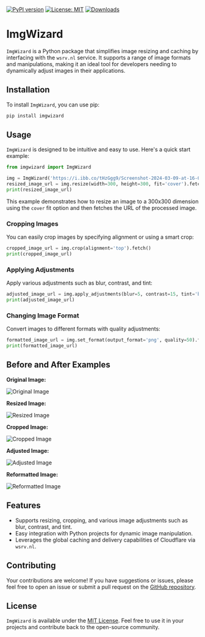 [![PyPI version](https://badge.fury.io/py/imgwizard.svg)](https://badge.fury.io/py/imgwizard)
[![License: MIT](https://img.shields.io/badge/License-MIT-green.svg)](https://opensource.org/licenses/MIT)
[![Downloads](https://static.pepy.tech/badge/imgwizard)](https://pepy.tech/project/imgwizard)

# ImgWizard

`ImgWizard` is a Python package that simplifies image resizing and caching by interfacing with the `wsrv.nl` service. It supports a range of image formats and manipulations, making it an ideal tool for developers needing to dynamically adjust images in their applications.

## Installation

To install `ImgWizard`, you can use pip:

```bash
pip install imgwizard
```

## Usage

`ImgWizard` is designed to be intuitive and easy to use. Here's a quick start example:

```python
from imgwizard import ImgWizard

img = ImgWizard('https://i.ibb.co/tHzGgg9/Screenshot-2024-03-09-at-16-00-21.png')
resized_image_url = img.resize(width=300, height=300, fit='cover').fetch()
print(resized_image_url)
```

This example demonstrates how to resize an image to a 300x300 dimension using the `cover` fit option and then fetches the URL of the processed image.

### Cropping Images

You can easily crop images by specifying alignment or using a smart crop:

```python
cropped_image_url = img.crop(alignment='top').fetch()
print(cropped_image_url)
```

### Applying Adjustments

Apply various adjustments such as blur, contrast, and tint:

```python
adjusted_image_url = img.apply_adjustments(blur=5, contrast=15, tint='blue').fetch()
print(adjusted_image_url)
```

### Changing Image Format

Convert images to different formats with quality adjustments:

```python
formatted_image_url = img.set_format(output_format='png', quality=50).fetch()
print(formatted_image_url)
```

## Before and After Examples

**Original Image:**

![Original Image](https://i.ibb.co/tHzGgg9/Screenshot-2024-03-09-at-16-00-21.png)

**Resized Image:**

![Resized Image](https://wsrv.nl/?url=i.ibb.co/tHzGgg9/Screenshot-2024-03-09-at-16-00-21.png&w=300&h=300&fit=cover)

**Cropped Image:**

![Cropped Image](https://wsrv.nl/?url=i.ibb.co/tHzGgg9/Screenshot-2024-03-09-at-16-00-21.png&w=300&h=300&fit=cover&a=top)

**Adjusted Image:**

![Adjusted Image](https://wsrv.nl/?url=i.ibb.co/tHzGgg9/Screenshot-2024-03-09-at-16-00-21.png&w=300&blur=5&con=15&tint=blue)

**Reformatted Image:**

![Reformatted Image](https://wsrv.nl/?url=i.ibb.co/tHzGgg9/Screenshot-2024-03-09-at-16-00-21.png&w=300&output=png&q=50)

## Features

- Supports resizing, cropping, and various image adjustments such as blur, contrast, and tint.
- Easy integration with Python projects for dynamic image manipulation.
- Leverages the global caching and delivery capabilities of Cloudflare via `wsrv.nl`.

## Contributing

Your contributions are welcome! If you have suggestions or issues, please feel free to open an issue or submit a pull request on the [GitHub repository](https://github.com/yourusername/imgwizard/issues).

## License

`ImgWizard` is available under the [MIT License](https://opensource.org/licenses/MIT). Feel free to use it in your projects and contribute back to the open-source community.

